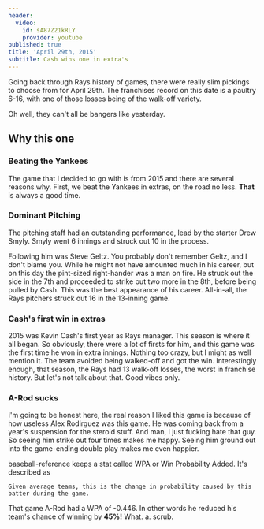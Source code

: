 ```yaml
---
header:
  video:
    id: sA87Z21kRLY
    provider: youtube
published: true
title: 'April 29th, 2015'
subtitle: Cash wins one in extra's
---
```



Going back through Rays history of games, there were really slim pickings to choose from for April 29th. The franchises record on this date is a paultry 6-16, with one of those losses being of the walk-off variety. 

Oh well, they can't all be bangers like yesterday.

## Why this one

### Beating the Yankees

The game that I decided to go with is from 2015 and there are several reasons why. First, we beat the Yankees in extras, on the road no less. **That** is always a good time. 

### Dominant Pitching

The pitching staff had an outstanding performance, lead by the starter Drew Smyly. Smyly went 6 innings and struck out 10 in the process. 

Following him was Steve Geltz. You probably don't remember Geltz, and I don't blame you. While he might not have amounted much in his career, but on this day the pint-sized right-hander was a man on fire. He struck out the side in the 7th and proceeded to strike out two more in the 8th, before being pulled by Cash. This was the best appearance of his career. All-in-all, the Rays pitchers struck out 16 in the 13-inning game.

### Cash's first win in extras

2015 was Kevin Cash's first year as Rays manager. This season is where it all began. So obviously, there were a lot of firsts for him, and this game was the first time he won in extra innings. Nothing too crazy, but I might as well mention it. The team avoided being walked-off and got the win. Interestingly enough, that season, the Rays had 13 walk-off losses, the worst in franchise history. But let's not talk about that. Good vibes only.

### A-Rod sucks

I'm going to be honest here, the real reason I liked this game is because of how useless Alex Rodirguez was this game. He was coming back from a year's suspension for the steroid stuff. And man, I just fucking hate that guy. So seeing him strike out four times makes me happy. Seeing him ground out into the game-ending double play makes me even happier. 

baseball-reference keeps a stat called WPA or Win Probability Added. It's described as 

    Given average teams, this is the change in probability caused by this batter during the game.
    
That game A-Rod had a WPA of -0.446. In other words he reduced his team's chance of winning by **45%!** What. a. scrub.

